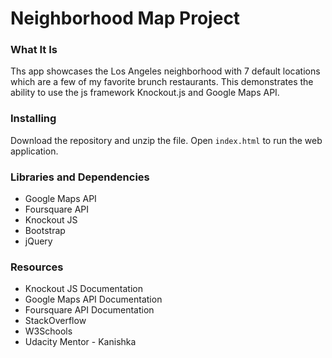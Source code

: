 # Neighborhood Map Project

### What It Is 
Ths app showcases the Los Angeles neighborhood with 7 default locations which are a few of my favorite brunch restaurants. 
This demonstrates the ability to use the js framework Knockout.js and Google Maps API.

### Installing
Download the repository and unzip the file. Open `index.html` to run the web application.

### Libraries and Dependencies

* Google Maps API
* Foursquare API
* Knockout JS
* Bootstrap
* jQuery

### Resources

* Knockout JS Documentation
* Google Maps API Documentation
* Foursquare API Documentation
* StackOverflow
* W3Schools
* Udacity Mentor - Kanishka
